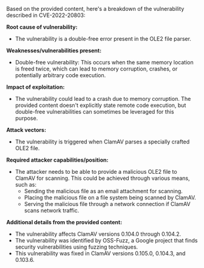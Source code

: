 Based on the provided content, here's a breakdown of the vulnerability described in CVE-2022-20803:

**Root cause of vulnerability:**
- The vulnerability is a double-free error present in the OLE2 file parser.

**Weaknesses/vulnerabilities present:**
- Double-free vulnerability: This occurs when the same memory location is freed twice, which can lead to memory corruption, crashes, or potentially arbitrary code execution.

**Impact of exploitation:**
- The vulnerability could lead to a crash due to memory corruption. The provided content doesn't explicitly state remote code execution, but double-free vulnerabilities can sometimes be leveraged for this purpose.

**Attack vectors:**
- The vulnerability is triggered when ClamAV parses a specially crafted OLE2 file.

**Required attacker capabilities/position:**
- The attacker needs to be able to provide a malicious OLE2 file to ClamAV for scanning. This could be achieved through various means, such as:
    - Sending the malicious file as an email attachment for scanning.
    - Placing the malicious file on a file system being scanned by ClamAV.
    - Serving the malicious file through a network connection if ClamAV scans network traffic.

**Additional details from the provided content:**
- The vulnerability affects ClamAV versions 0.104.0 through 0.104.2.
- The vulnerability was identified by OSS-Fuzz, a Google project that finds security vulnerabilities using fuzzing techniques.
- This vulnerability was fixed in ClamAV versions 0.105.0, 0.104.3, and 0.103.6.